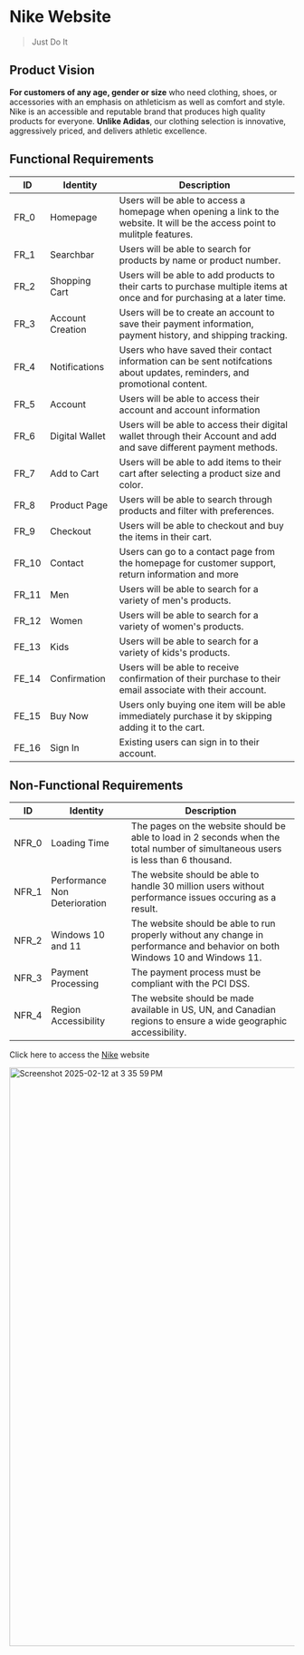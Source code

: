 # Nike Website
>Just Do It

## Product Vision
**For customers of any age, gender or size** who need clothing, shoes, or accessories with an emphasis on athleticism as well as comfort and style. Nike is an accessible and reputable brand that produces high quality products for everyone. **Unlike Adidas**, our clothing selection is innovative, aggressively priced, and delivers athletic excellence.

## Functional Requirements

| ID | Identity | Description |
| ----------- | ----------- | ------|
| FR_0 | Homepage | Users will be able to access a homepage when opening a link to the website. It will be the access point to mulitple features. |
| FR_1 | Searchbar | Users will be able to search for products by name or product number. |
| FR_2 | Shopping Cart | Users will be able to add products to their carts to purchase multiple items at once and for purchasing at a later time. |
| FR_3 | Account Creation | Users will be to create an account to save their payment information, payment history, and shipping tracking. |
| FR_4 | Notifications | Users who have saved their contact information can be sent notifcations about updates, reminders, and promotional content. | 
| FR_5 | Account | Users will be able to access their account and account information |
| FR_6 | Digital Wallet | Users will be able to access their digital wallet through their Account and add and save different payment methods. |
| FR_7 | Add to Cart | Users will be able to add items to their cart after selecting a product size and color. |
| FR_8 | Product Page | Users will be able to search through products and filter with preferences. |
| FR_9 | Checkout | Users will be able to checkout and buy the items in their cart. |
| FR_10 | Contact | Users can go to a contact page from the homepage for customer support, return information and more |
| FR_11 | Men | Users will be able to search for a variety of men's products. |
| FR_12 | Women | Users will be able to search for a variety of women's products. |
| FE_13 | Kids | Users will be able to search for a variety of kids's products. |
| FE_14 | Confirmation | Users will be able to receive confirmation of their purchase to their email associate with their account. |
| FE_15 | Buy Now | Users only buying one item will be able immediately purchase it by skipping adding it to the cart. |
| FE_16 | Sign In | Existing users can sign in to their account. |


## Non-Functional Requirements

| ID | Identity | Description |
| ----------- | ----------- | ------|
| NFR_0 | Loading Time | The pages on the website should be able to load in 2 seconds when the total number of simultaneous users is less than 6 thousand. |
| NFR_1 | Performance Non Deterioration | The website should be able to handle 30 million users without performance issues occuring as a result. |
| NFR_2 | Windows 10 and 11 | The website should be able to run properly without any change in performance and behavior on both Windows 10 and Windows 11.  |
| NFR_3 | Payment Processing | The payment process must be compliant with the PCI DSS. |
| NFR_4 | Region Accessibility | The website should be made available in US, UN, and Canadian regions to ensure a wide geographic accessibility.| 



Click here to access the [Nike](https://www.nike.com/?cp=41180663293_search_-nike-g-20300414621-152206248604-e-c&dplnk=member&gad_source=1&gclid=CjwKCAiA5Ka9BhB5EiwA1ZVtvC61qk7HCX20KI1YEGTqYOVzCoyOw9Pw7y2o3CnnP37U1uEugSMzyRoCKoMQAvD_BwE&gclsrc=aw.ds) website

<img width="1021" alt="Screenshot 2025-02-12 at 3 35 59 PM" src="https://github.com/user-attachments/assets/c48d0a03-195d-4361-8c09-db2f11c6b32c" />

